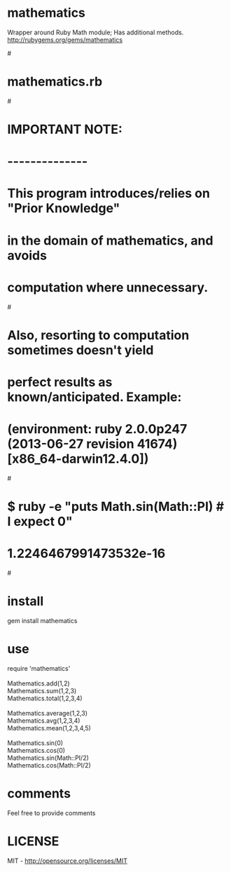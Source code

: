 mathematics
===========
Wrapper around Ruby Math module; Has additional methods.<br/>
http://rubygems.org/gems/mathematics

#<br/>
# mathematics.rb<br/>
#<br/>
# IMPORTANT NOTE:<br/>
# --------------<br/>
# This program introduces/relies on "Prior Knowledge"<br/>
# in the domain of mathematics, and avoids<br/>
# computation where unnecessary.<br/>
#<br/>
# Also, resorting to computation sometimes doesn't yield<br/>
# perfect results as known/anticipated. Example:<br/>
# (environment: ruby 2.0.0p247 (2013-06-27 revision 41674) [x86_64-darwin12.4.0])<br/>
#<br/>
# $ ruby -e "puts Math.sin(Math::PI) # I expect 0"<br/>
# 1.2246467991473532e-16<br/>
#<br/>

install
=======
gem install mathematics

use
===
require 'mathematics'<br/>
<br/>
Mathematics.add(1,2)<br/>
Mathematics.sum(1,2,3)<br/>
Mathematics.total(1,2,3,4)<br/>
<br/>
Mathematics.average(1,2,3)<br/>
Mathematics.avg(1,2,3,4)<br/>
Mathematics.mean(1,2,3,4,5)<br/>
<br/>
Mathematics.sin(0)<br/>
Mathematics.cos(0)<br/>
Mathematics.sin(Math::PI/2)<br/>
Mathematics.cos(Math::PI/2)<br/>

comments
========
Feel free to provide comments

LICENSE
=======
MIT - http://opensource.org/licenses/MIT
